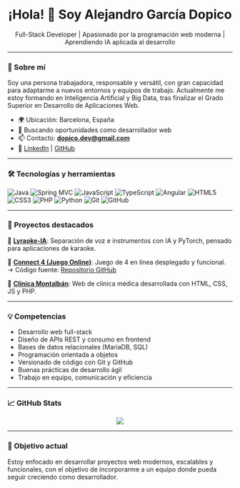 <h1 align="center">¡Hola! 👋 Soy Alejandro García Dopico</h1>

<p align="center">
  Full-Stack Developer | Apasionado por la programación web moderna | Aprendiendo IA aplicada al desarrollo
</p>

---

### 💼 Sobre mí

Soy una persona trabajadora, responsable y versátil, con gran capacidad para adaptarme a nuevos entornos y equipos de trabajo. Actualmente me estoy formando en Inteligencia Artificial y Big Data, tras finalizar el Grado Superior en Desarrollo de Aplicaciones Web.

- 🌍 Ubicación: Barcelona, España
- 🎯 Buscando oportunidades como desarrollador web
- 📫 Contacto: **dopico.dev@gmail.com**
- 💼 [LinkedIn](https://www.linkedin.com/in/dopico-dev/) | [GitHub](https://github.com/Alejandro-Dopico)

---

### 🛠️ Tecnologías y herramientas

![Java](https://img.shields.io/badge/Java-ED8B00?style=for-the-badge&logo=openjdk)
![Spring MVC](https://img.shields.io/badge/Spring_MVC-6DB33F?style=for-the-badge&logo=spring)
![JavaScript](https://img.shields.io/badge/JavaScript-F7DF1E?style=for-the-badge&logo=javascript)
![TypeScript](https://img.shields.io/badge/TypeScript-3178C6?style=for-the-badge&logo=typescript)
![Angular](https://img.shields.io/badge/Angular-DD0031?style=for-the-badge&logo=angular)
![HTML5](https://img.shields.io/badge/HTML5-E34F26?style=for-the-badge&logo=html5)
![CSS3](https://img.shields.io/badge/CSS3-1572B6?style=for-the-badge&logo=css3)
![PHP](https://img.shields.io/badge/PHP-777BB4?style=for-the-badge&logo=php)
![Python](https://img.shields.io/badge/Python-3776AB?style=for-the-badge&logo=python)
![Git](https://img.shields.io/badge/Git-F05032?style=for-the-badge&logo=git)
![GitHub](https://img.shields.io/badge/GitHub-000000?style=for-the-badge&logo=github)

---

### 🚀 Proyectos destacados

🔹 [**Lyraoke-IA**](https://github.com/Alejandro-Dopico/Lyraoke-IA): Separación de voz e instrumentos con IA y PyTorch, pensado para aplicaciones de karaoke.

🔹 [**Connect 4 (Juego Online)**](https://connect4dopico.netlify.app): Juego de 4 en línea desplegado y funcional.  
→ Código fuente: [Repositorio GitHub](https://github.com/Alejandro-Dopico/Connect4)

🔹 [**Clínica Montalbán**](https://github.com/Alejandro-Dopico/ClinicaMontalban): Web de clínica médica desarrollada con HTML, CSS, JS y PHP.

---

### 💡 Competencias

- Desarrollo web full-stack
- Diseño de APIs REST y consumo en frontend
- Bases de datos relacionales (MariaDB, SQL)
- Programación orientada a objetos
- Versionado de código con Git y GitHub
- Buenas prácticas de desarrollo ágil
- Trabajo en equipo, comunicación y eficiencia

---

### 📈 GitHub Stats

<p align="center">
  <img src="https://github-readme-stats.vercel.app/api?username=Alejandro-Dopico&show_icons=true&theme=tokyonight" />
</p>

---

### 🎯 Objetivo actual

Estoy enfocado en desarrollar proyectos web modernos, escalables y funcionales, con el objetivo de incorporarme a un equipo donde pueda seguir creciendo como desarrollador.

